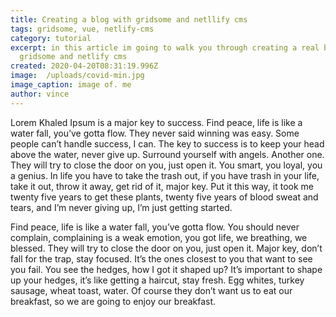 ```yaml
---
title: Creating a blog with gridsome and netllify cms
tags: gridsome, vue, netlify-cms
category: tutorial
excerpt: in this article im going to walk you through creating a real blog with
  gridsome and netlify cms
created: 2020-04-20T08:31:19.996Z
image:  /uploads/covid-min.jpg
image_caption: image of. me
author: vince
---
```

Lorem Khaled Ipsum is a major key to success. Find peace, life is like a water fall, you’ve gotta flow. They never said winning was easy. Some people can’t handle success, I can. The key to success is to keep your head above the water, never give up. Surround yourself with angels. Another one. They will try to close the door on you, just open it. You smart, you loyal, you a genius. In life you have to take the trash out, if you have trash in your life, take it out, throw it away, get rid of it, major key. Put it this way, it took me twenty five years to get these plants, twenty five years of blood sweat and tears, and I’m never giving up, I’m just getting started.

Find peace, life is like a water fall, you’ve gotta flow. You should never complain, complaining is a weak emotion, you got life, we breathing, we blessed. They will try to close the door on you, just open it. Major key, don’t fall for the trap, stay focused. It’s the ones closest to you that want to see you fail. You see the hedges, how I got it shaped up? It’s important to shape up your hedges, it’s like getting a haircut, stay fresh. Egg whites, turkey sausage, wheat toast, water. Of course they don’t want us to eat our breakfast, so we are going to enjoy our breakfast.